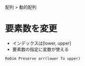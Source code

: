 配列 > 動的配列
# 要素数を変更
- インデックスは[lower, upper]  
- 要素数の指定に変数が使える
```vba
ReDim Preserve arr(lower To upper)
```
